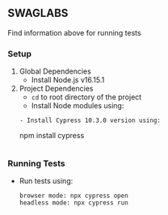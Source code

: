 ## SWAGLABS

Find information above for running tests

### Setup

1. Global Dependencies
   - Install Node.js v16.15.1
2. Project Dependencies
   - `cd` to root directory of the project
   - Install Node modules using:
   ```
   - Install Cypress 10.3.0 version using:
   ```
   npm install cypress
   ```

### Running Tests

- Run tests using:
  ```
  browser mode: npx cypress open
  headless mode: npx cypress run
  ```
